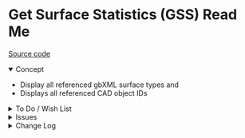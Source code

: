# Get Surface Statistics (GSS) Read Me

[Source code]( https://github.com/ladybug-tools/spider-gbxml-fixer/blob/master/r0-4-0/gss-get-surface-statistics/gss-get-surface-statistics.js )

<details open >

<summary>Concept</summary>

* Display all referenced gbXML surface types and
* Displays all referenced CAD object IDs

</details>


<details>

<summary>To Do / Wish List</summary>

* 2019-05-20 ~ Add Construction? Materials?

</details>

<details>

<summary>Issues</summary>

* 2019-05-20 ~ IDs may have issues on some files

</details>

<details>

<summary>Change Log</summary>

### 2019-05-20 ~ Theo

* B - GSS.js: Pass through jsHint
* C - GSS: Update readme

### 2019-05-13 ~ Theo

* F - First commit

</details>